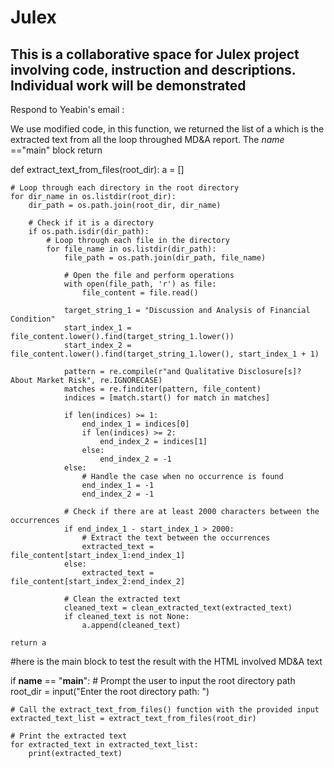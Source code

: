 # Julex
## This is a collaborative space for Julex project involving code, instruction and descriptions. Individual work will be demonstrated

Respond to Yeabin's email :

We use modified code, in this function, we returned the list of a which is the extracted text from all the loop throughed MD&A report. The _name_ =="main" block return

def extract_text_from_files(root_dir):
    a = []

    # Loop through each directory in the root directory
    for dir_name in os.listdir(root_dir):
        dir_path = os.path.join(root_dir, dir_name)

        # Check if it is a directory
        if os.path.isdir(dir_path):
            # Loop through each file in the directory
            for file_name in os.listdir(dir_path):
                file_path = os.path.join(dir_path, file_name)

                # Open the file and perform operations
                with open(file_path, 'r') as file:
                    file_content = file.read()

                target_string_1 = "Discussion and Analysis of Financial Condition"
                start_index_1 = file_content.lower().find(target_string_1.lower())
                start_index_2 = file_content.lower().find(target_string_1.lower(), start_index_1 + 1)

                pattern = re.compile(r"and Qualitative Disclosure[s]? About Market Risk", re.IGNORECASE)
                matches = re.finditer(pattern, file_content)
                indices = [match.start() for match in matches]

                if len(indices) >= 1:
                    end_index_1 = indices[0]
                    if len(indices) >= 2:
                        end_index_2 = indices[1]
                    else:
                        end_index_2 = -1
                else:
                    # Handle the case when no occurrence is found
                    end_index_1 = -1
                    end_index_2 = -1

                # Check if there are at least 2000 characters between the occurrences
                if end_index_1 - start_index_1 > 2000:
                    # Extract the text between the occurrences
                    extracted_text = file_content[start_index_1:end_index_1]
                else:
                    extracted_text = file_content[start_index_2:end_index_2]

                # Clean the extracted text
                cleaned_text = clean_extracted_text(extracted_text)
                if cleaned_text is not None:
                    a.append(cleaned_text)

    return a
#here is the main block to test the result with the HTML involved MD&A text 

if __name__ == "__main__":
    # Prompt the user to input the root directory path
    root_dir = input("Enter the root directory path: ")

    # Call the extract_text_from_files() function with the provided input
    extracted_text_list = extract_text_from_files(root_dir)

    # Print the extracted text
    for extracted_text in extracted_text_list:
        print(extracted_text)

